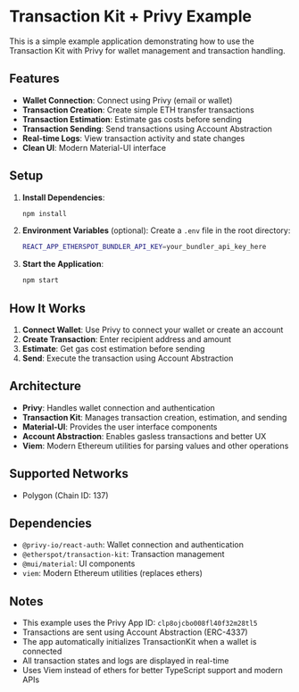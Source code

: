 # Transaction Kit + Privy Example

This is a simple example application demonstrating how to use the Transaction Kit with Privy for wallet management and transaction handling.

## Features

- **Wallet Connection**: Connect using Privy (email or wallet)
- **Transaction Creation**: Create simple ETH transfer transactions
- **Transaction Estimation**: Estimate gas costs before sending
- **Transaction Sending**: Send transactions using Account Abstraction
- **Real-time Logs**: View transaction activity and state changes
- **Clean UI**: Modern Material-UI interface

## Setup

1. **Install Dependencies**:
   ```bash
   npm install
   ```

2. **Environment Variables** (optional):
   Create a `.env` file in the root directory:
   ```bash
   REACT_APP_ETHERSPOT_BUNDLER_API_KEY=your_bundler_api_key_here
   ```

3. **Start the Application**:
   ```bash
   npm start
   ```

## How It Works

1. **Connect Wallet**: Use Privy to connect your wallet or create an account
2. **Create Transaction**: Enter recipient address and amount
3. **Estimate**: Get gas cost estimation before sending
4. **Send**: Execute the transaction using Account Abstraction

## Architecture

- **Privy**: Handles wallet connection and authentication
- **Transaction Kit**: Manages transaction creation, estimation, and sending
- **Material-UI**: Provides the user interface components
- **Account Abstraction**: Enables gasless transactions and better UX
- **Viem**: Modern Ethereum utilities for parsing values and other operations

## Supported Networks

- Polygon (Chain ID: 137)

## Dependencies

- `@privy-io/react-auth`: Wallet connection and authentication
- `@etherspot/transaction-kit`: Transaction management
- `@mui/material`: UI components
- `viem`: Modern Ethereum utilities (replaces ethers)

## Notes

- This example uses the Privy App ID: `clp8ojcbo008fl40f32m28tl5`
- Transactions are sent using Account Abstraction (ERC-4337)
- The app automatically initializes TransactionKit when a wallet is connected
- All transaction states and logs are displayed in real-time
- Uses Viem instead of ethers for better TypeScript support and modern APIs 
